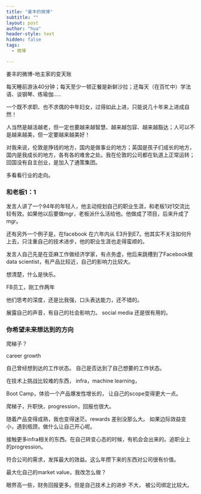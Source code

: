 ```yaml
---
title: "姜丰的微博"
subtitle: ""
layout: post
author: "hua"
header-style: text
hidden: false
tags:
  - 微博

---
```




姜丰的微博-地主家的变天账

每天睡前游泳40分钟；每天至少一顿正餐是新鲜沙拉；还每天（在百忙中）学法语、谈钢琴、练瑜伽.....

一个既不求职、也不求偶的中年妇女，过得如此上进，只能说几十年来上进成自然！

人当然是越活越老，但一定也要越来越智慧、越来越包容、越来越豁达；人可以不是越来越美，但一定要越来越美好！



对我来说，伦敦是挣钱的地方，国内是做事业的地方；英国是孩子们成长的地方，国内是我成长的地方，各有各的难舍之处。我在伦敦的公司都在轨道上正常运转；回国没有自主创业，是加入了通策集团。



多看看行业的走向。

### 和老板1：1



发言人讲了一个94年的年轻人，他主动规划自己的职业生涯，和老板1对1交流比较有效。如果他以后要做mgr，老板派什么活给他。他做成了项目，后来升成了mgr。

还有另外一个例子是，在facebook 在六年内从 E3升到E7。他其实不关注如何升上去，只注重自己的技术进步，他的职业生涯也走得蛮顺的。

发言人自己先是在亚麻工作做经济学家，有点务虚，他后来跳槽到了Facebook做data scientist，有产品比较近，自己的影响力比较大。

想清楚，什么是快乐。



FB员工，刚工作两年

他们思考的深度，还是比我强，口头表达能力，还不错的。

展露自己的声音，有自己的社会影响力。 social media 还是很有用的。

### 你希望未来想达到的方向

爬梯子？

career growth

自己曾经想到达的工作状态。 自己是否达到了自己想要的工作状态。

在技术上挑战比较难的东西， infra，machine learning，

Boot Camp，体验一个产品爆发性增长的， 让自己的scope变得更大一点。

爬梯子，升职快，progression，回报也很大。

随着产品变得成熟，我也变得迷茫。rewards 差别没那么大。 如果边际效益变小，遇到瓶颈，做什么让自己开心呢。

接触更多infra相关的东西。在自己转变心态的时候，有机会会出来的。追职业上的progression。

符合公司的需求，发挥最大的效益。这么年攒下来的东西对公司很有价值。 

最大化自己的market value，我改怎么做？



眼界高一些，财务回报更多。但是自己技术上的进步 不大， 被公司绑定比较大。







